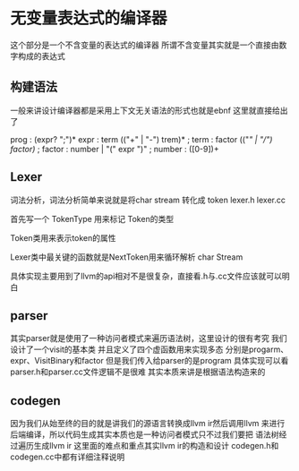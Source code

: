 # 无变量表达式的编译器

这个部分是一个不含变量的表达式的编译器
所谓不含变量其实就是一个直接由数字构成的表达式

## 构建语法
一般来讲设计编译器都是采用上下文无关语法的形式也就是ebnf
这里就直接给出了

prog : (expr? ";")* 
expr : term (("+" | "-") trem)* ;
term : factor (("*" | "/") factor)* ;
factor : number | "(" expr ")" ;
number : ([0-9])+ 

## Lexer 
词法分析，词法分析简单来说就是将char stream 转化成 token
lexer.h
lexer.cc

首先写一个 TokenType 用来标记 Token的类型

Token类用来表示token的属性

Lexer类中最关键的函数就是NextToken用来循环解析 char Stream

具体实现主要用到了llvm的api相对不是很复杂，直接看.h与.cc文件应该就可以明白

## parser

其实parser就是使用了一种访问者模式来遍历语法树，这里设计的很有考究
我们设计了一个visit的基本类
并且定义了四个虚函数用来实现多态
分别是progarm、expr、VisitBinary和factor
但是我们传入给parser的是program
具体实现可以看parser.h和parser.cc文件逻辑不是很难
其实本质来讲是根据语法构造来的

## codegen

因为我们从始至终的目的就是讲我们的源语言转换成llvm ir然后调用llvm
来进行后端编译，所以代码生成其实本质也是一种访问者模式只不过我们要把
语法树经过遍历生成llvm ir 这里面的难点和重点其实llvm ir的构造和设计
codegen.h和codegen.cc中都有详细注释说明